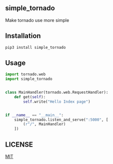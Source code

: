 ## simple_tornado
Make tornado use more simple

## Installation
```bash
pip3 install simple_tornado
```

## Usage
```python
import tornado.web
import simple_tornado


class MainHandler(tornado.web.RequestHandler):
	def get(self):
		self.write("Hello Index page")


if __name__ == "__main__":
	simple_tornado.listen_and_serve(":5000", [
		(r"/", MainHandler)
	])
```

## LICENSE
[MIT](LICENSE)
